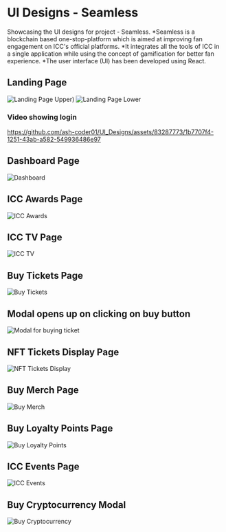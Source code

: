 # UI Designs - Seamless
Showcasing the UI designs for project - Seamless.
*Seamless is a blockchain based one-stop-platform which is aimed at improving fan engagement on ICC's official platforms. 
*It integrates all the tools of ICC in a single application while using the concept of gamification for better fan experience.
*The user interface (UI) has been developed using React.

## Landing Page
![Landing Page Upper)](https://github.com/ash-coder01/UI_Designs/assets/83287773/5635ad5a-0076-4a6c-9d82-eaea29e96cd1)
![Landing Page Lower](https://github.com/ash-coder01/UI_Designs/assets/83287773/ada9d84c-5f1f-4295-831d-7dba6d8bb294)

### Video showing login 
https://github.com/ash-coder01/UI_Designs/assets/83287773/1b7707f4-1251-43ab-a582-549936486e97

## Dashboard Page
![Dashboard](https://github.com/ash-coder01/UI_Designs/assets/83287773/b73c2714-2f61-4a98-afe4-286860c3c3a4)

## ICC Awards Page
![ICC Awards](https://github.com/ash-coder01/UI_Designs/assets/83287773/067a7b02-f710-400b-ade0-04573a99dded)

## ICC TV Page
![ICC TV](https://github.com/ash-coder01/UI_Designs/assets/83287773/edf4b554-d916-42fb-95f3-5ae61c376fd2)

## Buy Tickets Page
![Buy Tickets](https://github.com/ash-coder01/UI_Designs/assets/83287773/c24c89c7-df6b-45cb-8b1c-ec999aea2c3d)

## Modal opens up on clicking on buy button
![Modal for buying ticket](https://github.com/ash-coder01/UI_Designs/assets/83287773/d287cb36-e61d-494f-a456-f453777e8999)

## NFT Tickets Display Page
![NFT Tickets Display](https://github.com/ash-coder01/UI_Designs/assets/83287773/052f3d16-0fdf-4c6d-8c10-f8e858fd45be)

## Buy Merch Page
![Buy Merch](https://github.com/ash-coder01/UI_Designs/assets/83287773/48cca2a8-0e9f-4682-86f0-d513816d808b)

## Buy Loyalty Points Page
![Buy Loyalty Points](https://github.com/ash-coder01/UI_Designs/assets/83287773/5bb0bfd0-d5d1-4820-b0ca-5430e17c35d6)

## ICC Events Page
![ICC Events](https://github.com/ash-coder01/UI_Designs/assets/83287773/93df60fc-73ea-4210-b294-87717cbf300c)

## Buy Cryptocurrency Modal
![Buy Cryptocurrency](https://github.com/ash-coder01/UI_Designs/assets/83287773/edb3df52-3998-450e-9ed5-d570f8687570)





